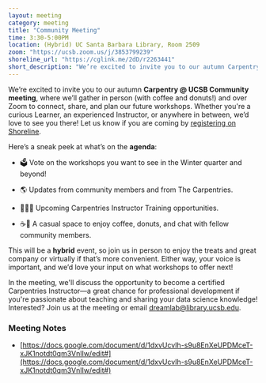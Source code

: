 ```yaml
---
layout: meeting
category: meeting
title: "Community Meeting"
time: 3:30-5:00PM
location: (Hybrid) UC Santa Barbara Library, Room 2509
zoom: "https://ucsb.zoom.us/j/3853799239"
shoreline_url: "https://cglink.me/2dD/r2263441"
short_description: "We’re excited to invite you to our autumn Carpentry @ UCSB Community meeting, where we’ll gather in person (with coffee and donuts!) and over Zoom to connect, share, and plan our future workshops. Whether you’re a curious Learner, an experienced Instructor, or anywhere in between, we’d love to see you there!"
---
```


We’re excited to invite you to our autumn **Carpentry @ UCSB Community meeting**, where we’ll gather in person (with coffee and donuts!) and over Zoom to connect, share, and plan our future workshops. Whether you're a curious Learner, an experienced Instructor, or anywhere in between, we’d love to see you there! Let us know if you are coming by [registering on Shoreline](https://cglink.me/2dD/r2263441).

Here’s a sneak peek at what’s on the **agenda**:

- 🗳️ Vote on the workshops you want to see in the Winter quarter and beyond!

- 🌎 Updates from community members and from The Carpentries.

- 👩🏻‍🏫 Upcoming Carpentries Instructor Training opportunities.

- ☕🍩 A casual space to enjoy coffee, donuts, and chat with fellow community members.

This will be a **hybrid** event, so join us in person to enjoy the treats and great company or virtually if that’s more convenient. Either way, your voice is important, and we’d love your input on what workshops to offer next! 

In the meeting, we'll discuss the opportunity to become a certified Carpentries Instructor—a great chance for professional development if you're passionate about teaching and sharing your data science knowledge! Interested? Join us at the meeting or email [dreamlab@library.ucsb.edu](mailto:dreamlab@library.ucsb.edu).


### Meeting Notes

- [https://docs.google.com/document/d/1dxvUcvIh-s9u8EnXeUPDMceT-xJK1notdt0qm3VnlIw/edit#](https://docs.google.com/document/d/1dxvUcvIh-s9u8EnXeUPDMceT-xJK1notdt0qm3VnlIw/edit#)
